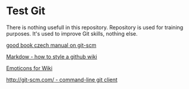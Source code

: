 # Test Git

There is nothing usefull in this repository.
Repository is used for training purposes.
It's used to improve Git skills, nothing else.

[good book czech manual on git-scm](https://git-scm.com/book/cs/v1/)

[Markdow - how to style a github wiki](https://guides.github.com/features/mastering-markdown/)

[Emoticons for Wiki](http://www.webpagefx.com/tools/emoji-cheat-sheet/)

[http://git-scm.com/ - command-line git client](https://git-scm.com/)


